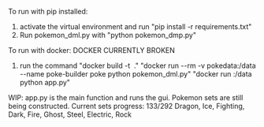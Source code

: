 To run with pip installed:
1. activate the virtual environment and run
    "pip install -r requirements.txt"
2. Run pokemon_dml.py with
    "python pokemon_dmp.py"

To run with docker: DOCKER CURRENTLY BROKEN
1. run the command
    "docker build -t <image name> ."
    "docker run --rm -v pokedata:/data --name poke-builder poke python pokemon_dml.py"
    "docker run <volume name>:/data <image name> python app.py"

WIP: app.py is the main function and runs the gui. Pokemon sets are still being constructed.
Current sets progress: 133/292 
Dragon, Ice, Fighting, Dark, Fire, Ghost, Steel, Electric, Rock